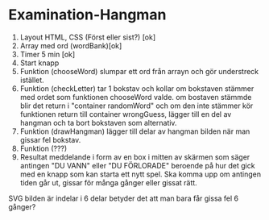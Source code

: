 # Examination-Hangman




1. Layout HTML, CSS (Först eller sist?) [ok]
3. Array med ord (wordBank)[ok]
4. Timer 5 min [ok]
5. Start knapp
6. Funktion (chooseWord) slumpar ett ord från arrayn och gör understreck istället.
7. Funktion (checkLetter) tar 1 bokstav och kollar om bokstaven stämmer med ordet som funktionen chooseWord valde.
   om bostaven stämmde blir det return i "container randomWord" och om den inte stämmer kör funktionen return till 
   container wrongGuess, lägger till en del av hangman och ta bort bokstaven som alternativ.
8. Funktion (drawHangman) lägger till delar av hangman bilden när man gissar fel bokstav.
9. Funktion (???)
10. Resultat meddelande i form av en box i mitten av skärmen som säger antingen "DU VANN" eller "DU FÖRLORADE" beroende på hur det gick
   med en knapp som kan starta ett nytt spel. Ska komma upp om antingen tiden går ut, gissar för många gånger eller gissat rätt.

SVG bilden är indelar i 6 delar betyder det att man bara får gissa fel 6 gånger?
